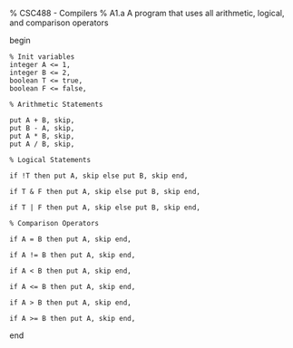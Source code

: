 % CSC488 - Compilers
% A1.a A program that uses all arithmetic, logical, and comparison operators

begin
	
	% Init variables
	integer A <= 1,
	integer B <= 2,
	boolean T <= true,
	boolean F <= false,

	% Arithmetic Statements

	put A + B, skip,
	put B - A, skip,
	put A * B, skip,
	put A / B, skip,

	% Logical Statements

	if !T then put A, skip else put B, skip end,  

	if T & F then put A, skip else put B, skip end,

	if T | F then put A, skip else put B, skip end,

	% Comparison Operators

	if A = B then put A, skip end,

	if A != B then put A, skip end,

	if A < B then put A, skip end,

	if A <= B then put A, skip end,

	if A > B then put A, skip end,

	if A >= B then put A, skip end,
	
end
